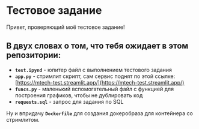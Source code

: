 # Тестовое задание

Привет, проверяющий моё тестовое задание!

## В двух словах о том, что тебя ожидает в этом репозитории:

- **`test.ipynd`** - юпитер файл с выполнением тестового задания
- **`app.py`** - стримлит скрипт, сам сервис поднят по этой ссылке: [https://mtech-test.streamlit.app/](https://mtech-test.streamlit.app/)
- **`funcs.py`** - маленький вспомогательный файл с функцией для построения графиков, чтобы не дублировать код
- **`requests.sql`** - запрос для задания по SQL

Ну и впридачу **`Dockerfile`** для создания докеробраза для контейнера со стримлитом.

